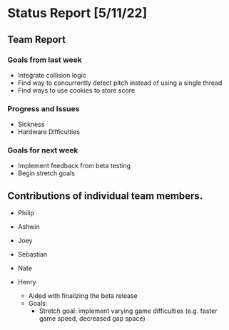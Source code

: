 # Status Report [5/11/22]

## Team Report
### Goals from last week
* Integrate collision logic
* Find way to concurrently detect pitch instead of using a single thread
* Find ways to use cookies to store score
### Progress and Issues
* Sickness
* Hardware Difficulties
### Goals for next week
* Implement feedback from beta testing
* Begin stretch goals



## Contributions of individual team members.
* Philip

* Ashwin

* Joey

* Sebastian

* Nate

* Henry
  * Aided with finalizing the beta release
  * Goals:
    * Stretch goal: implement varying game difficulties (e.g. faster game speed, decreased gap space)
